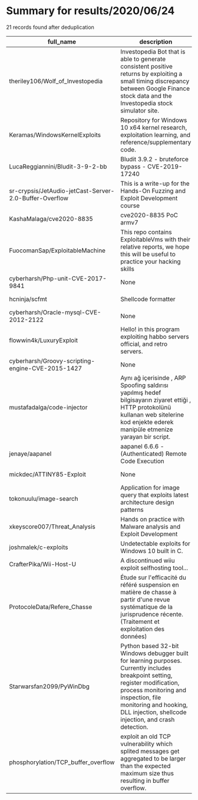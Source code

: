 
# Summary for results/2020/06/24
    
21 records found after deduplication

| full_name | description | html_url | matched_list | matched_count | pushed_at | size | stargazers_count | language | forks_count |
|--------------------------------------------------------|----------------------------------------------------------------------------------------------------------------------------------------------------------------------------------------------------------------------------------------------------------|---------------------------------------------------------------------------|---------------------------|-----------------|---------------------------|--------|--------------------|------------|---------------|
| theriley106/Wolf_of_Investopedia | Investopedia Bot that is able to generate consistent positive returns by exploiting a small timing discrepancy between Google Finance stock data and the Investopedia stock simulator site. | https://github.com/theriley106/Wolf_of_Investopedia | ['exploit'] | 1 | 2020-06-24 00:35:56+00:00 | 30684 | 19 | Python | 6 |
| Keramas/WindowsKernelExploits | Repository for Windows 10 x64 kernel research, exploitation learning, and reference/supplementary code. | https://github.com/Keramas/WindowsKernelExploits | ['exploit', 'shellcode'] | 2 | 2020-06-24 10:21:47+00:00 | 5 | 9 | C++ | 1 |
| LucaReggiannini/Bludit-3-9-2-bb | Bludit 3.9.2 - bruteforce bypass - CVE-2019-17240 | https://github.com/LucaReggiannini/Bludit-3-9-2-bb | ['cve-2'] | 1 | 2020-06-24 23:00:37+00:00 | 23 | 0 | Python | 0 |
| sr-crypsis/JetAudio-jetCast-Server-2.0-Buffer-Overflow | This is a write-up for the Hands-On Fuzzing and Exploit Development course | https://github.com/sr-crypsis/JetAudio-jetCast-Server-2.0-Buffer-Overflow | ['exploit'] | 1 | 2020-06-24 19:40:58+00:00 | 31 | 0 | | 0 |
| KashaMalaga/cve2020-8835 | cve2020-8835 PoC armv7 | https://github.com/KashaMalaga/cve2020-8835 | ['cve poc', 'cve-2'] | 2 | 2020-06-24 15:57:47+00:00 | 138 | 1 | C++ | 0 |
| FuocomanSap/ExploitableMachine | This repo contains ExploitableVms with their relative reports, we hope this will be useful to practice your hacking skills | https://github.com/FuocomanSap/ExploitableMachine | ['exploit'] | 1 | 2020-06-24 13:36:18+00:00 | 3097 | 1 | | 2 |
| cyberharsh/Php-unit-CVE-2017-9841 | None | https://github.com/cyberharsh/Php-unit-CVE-2017-9841 | ['cve-2'] | 1 | 2020-06-24 11:59:15+00:00 | 45 | 0 | Dockerfile | 0 |
| hcninja/scfmt | Shellcode formatter | https://github.com/hcninja/scfmt | ['shellcode'] | 1 | 2020-06-24 08:43:14+00:00 | 8 | 0 | Go | 1 |
| cyberharsh/Oracle-mysql-CVE-2012-2122 | None | https://github.com/cyberharsh/Oracle-mysql-CVE-2012-2122 | ['cve-2'] | 1 | 2020-06-24 06:33:23+00:00 | 35 | 0 | Dockerfile | 0 |
| flowwin4k/LuxuryExploit | Hello! in this program exploiting habbo servers official, and retro servers. | https://github.com/flowwin4k/LuxuryExploit | ['exploit'] | 1 | 2020-06-24 03:30:47+00:00 | 0 | 0 | | 0 |
| cyberharsh/Groovy-scripting-engine-CVE-2015-1427 | None | https://github.com/cyberharsh/Groovy-scripting-engine-CVE-2015-1427 | ['cve-2'] | 1 | 2020-06-24 05:47:46+00:00 | 42 | 0 | Dockerfile | 0 |
| mustafadalga/code-injector | Aynı ağ içerisinde , ARP Spoofing saldırısı yapılmış hedef bilgisayarın ziyaret ettiği , HTTP protokolünü kullanan web sitelerine kod enjekte ederek manipüle etmenize yarayan bir script. | https://github.com/mustafadalga/code-injector | ['exploit'] | 1 | 2020-06-24 10:39:32+00:00 | 21 | 6 | Python | 2 |
| jenaye/aapanel | aapanel 6.6.6 - (Authenticated) Remote Code Execution | https://github.com/jenaye/aapanel | ['remote code execution'] | 1 | 2020-06-24 14:37:13+00:00 | 591 | 2 | nan | 6 |
| mickdec/ATTINY85-Exploit | None | https://github.com/mickdec/ATTINY85-Exploit | ['exploit'] | 1 | 2020-06-24 13:18:46+00:00 | 6 | 0 | C++ | 0 |
| tokonuulu/image-search | Application for image query that exploits latest architecture design patterns | https://github.com/tokonuulu/image-search | ['exploit'] | 1 | 2020-06-24 16:36:07+00:00 | 167 | 0 | Kotlin | 0 |
| xkeyscore007/Threat_Analysis | Hands on practice with Malware analysis and Exploit Development | https://github.com/xkeyscore007/Threat_Analysis | ['exploit'] | 1 | 2020-06-24 11:17:30+00:00 | 17 | 0 | Python | 0 |
| joshmalek/c-exploits | Undetectable exploits for Windows 10 built in C. | https://github.com/joshmalek/c-exploits | ['exploit'] | 1 | 2020-06-24 06:00:05+00:00 | 335 | 0 | C | 0 |
| CrafterPika/Wii-Host-U | A discontinued wiiu exploit selfhosting tool... | https://github.com/CrafterPika/Wii-Host-U | ['exploit'] | 1 | 2020-06-24 14:46:55+00:00 | 138 | 0 | HTML | 0 |
| ProtocoleData/Refere_Chasse | Étude sur l'efficacité du référé suspension en matière de chasse à partir d'une revue systématique de la jurisprudence récente. (Traitement et exploitation des données) | https://github.com/ProtocoleData/Refere_Chasse | ['exploit'] | 1 | 2020-06-24 22:03:21+00:00 | 21455 | 0 | HTML | 0 |
| Starwarsfan2099/PyWinDbg | Python based 32-bit Windows debugger built for learning purposes. Currently includes breakpoint setting, register modification, process monitoring and inspection, file monitoring and hooking, DLL injection, shellcode injection, and crash detection. | https://github.com/Starwarsfan2099/PyWinDbg | ['shellcode'] | 1 | 2020-06-24 16:07:39+00:00 | 49904 | 10 | Python | 1 |
| phosphorylation/TCP_buffer_overflow | exploit an old TCP vulnerability which splited messages get aggregated to be larger than the expected maximum size thus resulting in buffer overflow. | https://github.com/phosphorylation/TCP_buffer_overflow | ['exploit'] | 1 | 2020-06-24 22:45:10+00:00 | 2 | 0 | Python | 0 |
